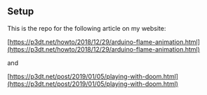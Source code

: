 ## Setup

This is the repo for the following article on my website:

[https://p3dt.net/howto/2018/12/29/arduino-flame-animation.html](https://p3dt.net/howto/2018/12/29/arduino-flame-animation.html)

and

[https://p3dt.net/post/2019/01/05/playing-with-doom.html](https://p3dt.net/post/2019/01/05/playing-with-doom.html)